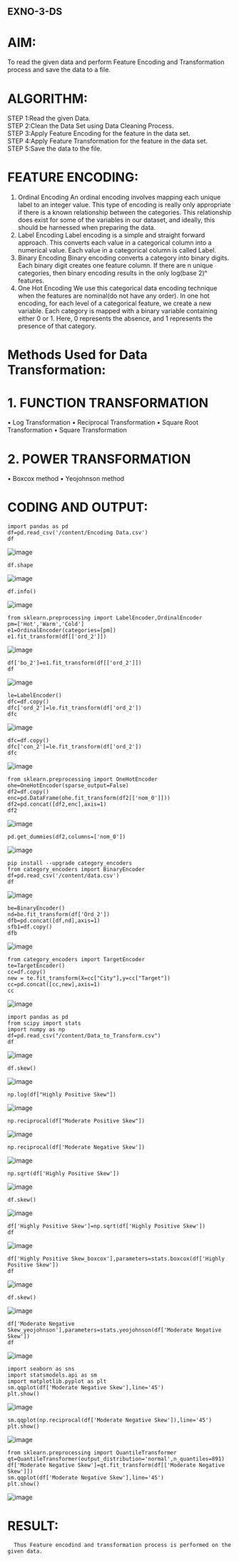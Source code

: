 ## EXNO-3-DS

# AIM:
To read the given data and perform Feature Encoding and Transformation process and save the data to a file.

# ALGORITHM:
STEP 1:Read the given Data.     
STEP 2:Clean the Data Set using Data Cleaning Process.     
STEP 3:Apply Feature Encoding for the feature in the data set.     
STEP 4:Apply Feature Transformation for the feature in the data set.     
STEP 5:Save the data to the file.

# FEATURE ENCODING:
1. Ordinal Encoding
An ordinal encoding involves mapping each unique label to an integer value. This type of encoding is really only appropriate if there is a known relationship between the categories. This relationship does exist for some of the variables in our dataset, and ideally, this should be harnessed when preparing the data.
2. Label Encoding
Label encoding is a simple and straight forward approach. This converts each value in a categorical column into a numerical value. Each value in a categorical column is called Label.
3. Binary Encoding
Binary encoding converts a category into binary digits. Each binary digit creates one feature column. If there are n unique categories, then binary encoding results in the only log(base 2)ⁿ features.
4. One Hot Encoding
We use this categorical data encoding technique when the features are nominal(do not have any order). In one hot encoding, for each level of a categorical feature, we create a new variable. Each category is mapped with a binary variable containing either 0 or 1. Here, 0 represents the absence, and 1 represents the presence of that category.

# Methods Used for Data Transformation:
  # 1. FUNCTION TRANSFORMATION
• Log Transformation
• Reciprocal Transformation
• Square Root Transformation
• Square Transformation
  # 2. POWER TRANSFORMATION
• Boxcox method
• Yeojohnson method

# CODING AND OUTPUT:
```
import pandas as pd
df=pd.read_csv('/content/Encoding Data.csv')
df
```
![image](https://github.com/user-attachments/assets/d6d61e54-63f3-4d06-9de0-882c8fb23583)

```
df.shape
```
![image](https://github.com/user-attachments/assets/05d4016f-478d-414a-80e4-e129e8d2ea83)

```
df.info()
```
![image](https://github.com/user-attachments/assets/9dc82d82-a4e9-463b-886a-c59d2ac93008)

```
from sklearn.preprocessing import LabelEncoder,OrdinalEncoder
pm=['Hot','Warm','Cold']
e1=OrdinalEncoder(categories=[pm])
e1.fit_transform(df[['ord_2']])
```
![image](https://github.com/user-attachments/assets/ef871b61-4f1c-4b3d-8332-eb25112f4318)

```
df['bo_2']=e1.fit_transform(df[['ord_2']])
df
```
![image](https://github.com/user-attachments/assets/2725896e-97d9-4ac1-9ef1-0f961d589a55)

```
le=LabelEncoder()
dfc=df.copy()
dfc['ord_2']=le.fit_transform(df['ord_2'])
dfc
```
![image](https://github.com/user-attachments/assets/75931954-86f4-4bc4-9a09-ba4095ce4145)

```
dfc=df.copy()
dfc['con_2']=le.fit_transform(df['ord_2'])
dfc
```
![image](https://github.com/user-attachments/assets/a50026c6-88ae-4e43-a2cd-c2199e58d979)

```
from sklearn.preprocessing import OneHotEncoder
ohe=OneHotEncoder(sparse_output=False)
df2=df.copy()
enc=pd.DataFrame(ohe.fit_transform(df2[['nom_0']]))
df2=pd.concat([df2,enc],axis=1)
df2
```
![image](https://github.com/user-attachments/assets/620a8930-4776-42f8-bdbe-d9aaed736366)

```
pd.get_dummies(df2,columns=['nom_0'])
```
![image](https://github.com/user-attachments/assets/2d761f03-3850-44fc-8059-f495c8f3df35)

```
pip install --upgrade category_encoders
from category_encoders import BinaryEncoder
df=pd.read_csv('/content/data.csv')
df
```
![image](https://github.com/user-attachments/assets/a3a20ece-6eed-49bd-85be-3605ed885457)

```
be=BinaryEncoder()
nd=be.fit_transform(df['Ord_2'])
dfb=pd.concat([df,nd],axis=1)
sfb1=df.copy()
dfb
```
![image](https://github.com/user-attachments/assets/fbef581a-26e9-42ad-88eb-a20df7cd2253)

```
from category_encoders import TargetEncoder
te=TargetEncoder()
cc=df.copy()
new = te.fit_transform(X=cc["City"],y=cc["Target"])
cc=pd.concat([cc,new],axis=1)
cc
```
![image](https://github.com/user-attachments/assets/f3d49002-9bca-40b1-8c72-f094c3360996)

```
import pandas as pd
from scipy import stats
import numpy as np
df=pd.read_csv("/content/Data_to_Transform.csv")
df
```
![image](https://github.com/user-attachments/assets/39e1ce04-18ce-400a-a7d9-0149f0d501fa)

```
df.skew()
```
![image](https://github.com/user-attachments/assets/41054f6d-1ec5-4809-9b1d-78c63f8e25d6)

```
np.log(df["Highly Positive Skew"])
```
![image](https://github.com/user-attachments/assets/8fb6b79a-c4c3-4f49-98ee-7bd15833c1fb)

```
np.reciprocal(df["Moderate Positive Skew"])
```
![image](https://github.com/user-attachments/assets/2d950cc0-30a2-492b-a016-920d85726a4d)

```
np.reciprocal(df['Moderate Negative Skew'])
```
![image](https://github.com/user-attachments/assets/c219963a-7c26-4cd6-b054-d3b57cccafdd)

```
np.sqrt(df['Highly Positive Skew'])
```
![image](https://github.com/user-attachments/assets/eecbacaf-18b1-4566-9268-0d99a9ce5505)

```
df.skew()
```
![image](https://github.com/user-attachments/assets/212a5d4d-f8a3-4feb-8ad0-ac5f4523717d)

```
df['Highly Positive Skew']=np.sqrt(df['Highly Positive Skew'])
df
```
![image](https://github.com/user-attachments/assets/67dee0e9-4a0d-498e-8ca3-15571d2565cf)

```
df['Highly Positive Skew_boxcox'],parameters=stats.boxcox(df['Highly Positive Skew'])
df
```
![image](https://github.com/user-attachments/assets/27dce1d6-d1a3-42cb-9202-c273f862ab55)

```
df.skew()
```
![image](https://github.com/user-attachments/assets/210924ee-e9e7-4ffc-95e1-92f52ae5f2e8)

```
df['Moderate Negative Skew_yeojohnson'],parameters=stats.yeojohnson(df['Moderate Negative Skew'])
df
```
![image](https://github.com/user-attachments/assets/99221505-792d-4b1e-b8e6-9eb44f7d43f4)

```
import seaborn as sns
import statsmodels.api as sm
import matplotlib.pyplot as plt
sm.qqplot(df['Moderate Negative Skew'],line='45')
plt.show()
```
![image](https://github.com/user-attachments/assets/1913dcb3-c9a7-40fb-b90a-e86c89410296)

```
sm.qqplot(np.reciprocal(df['Moderate Negative Skew']),line='45')
plt.show()
```
![image](https://github.com/user-attachments/assets/c56f9a01-85a0-4abd-9350-78d0d567ecfb)

```
from sklearn.preprocessing import QuantileTransformer
qt=QuantileTransformer(output_distribution='normal',n_quantiles=891)
df['Moderate Negative Skew']=qt.fit_transform(df[['Moderate Negative Skew']])
sm.qqplot(df['Moderate Negative Skew'],line='45')
plt.show()
```
![image](https://github.com/user-attachments/assets/eac19277-74a7-4ee1-ba94-5be9149e3492)


# RESULT:
      Thus Feature encodind and transformation process is performed on the given data.

       
